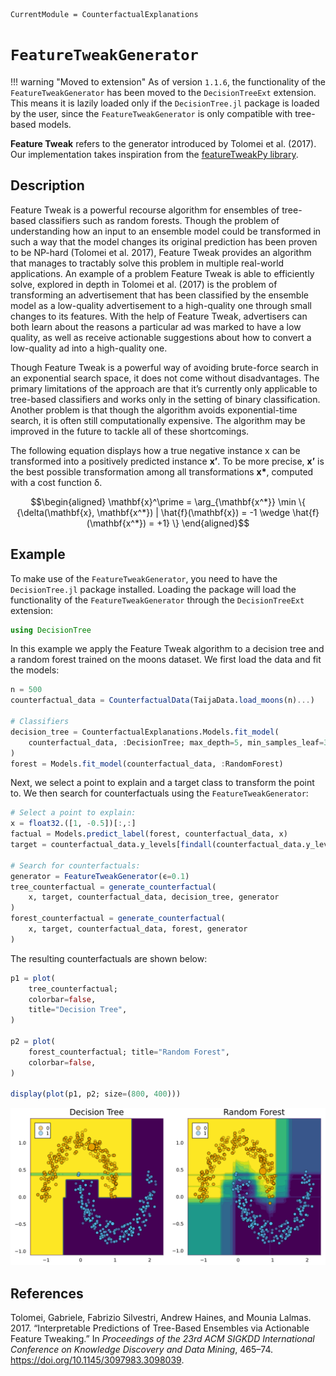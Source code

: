 

``` @meta
CurrentModule = CounterfactualExplanations 
```

# `FeatureTweakGenerator`

!!! warning "Moved to extension"
    As of version `1.1.6`, the functionality of the `FeatureTweakGenerator` has been moved to the `DecisionTreeExt` extension. This means it is lazily loaded only if the `DecisionTree.jl` package is loaded by the user, since the `FeatureTweakGenerator` is only compatible with tree-based models. 

**Feature Tweak** refers to the generator introduced by Tolomei et al. (2017). Our implementation takes inspiration from the [featureTweakPy library](https://github.com/upura/featureTweakPy).

## Description

Feature Tweak is a powerful recourse algorithm for ensembles of tree-based classifiers such as random forests. Though the problem of understanding how an input to an ensemble model could be transformed in such a way that the model changes its original prediction has been proven to be NP-hard (Tolomei et al. 2017), Feature Tweak provides an algorithm that manages to tractably solve this problem in multiple real-world applications. An example of a problem Feature Tweak is able to efficiently solve, explored in depth in Tolomei et al. (2017) is the problem of transforming an advertisement that has been classified by the ensemble model as a low-quality advertisement to a high-quality one through small changes to its features. With the help of Feature Tweak, advertisers can both learn about the reasons a particular ad was marked to have a low quality, as well as receive actionable suggestions about how to convert a low-quality ad into a high-quality one.

Though Feature Tweak is a powerful way of avoiding brute-force search in an exponential search space, it does not come without disadvantages. The primary limitations of the approach are that it’s currently only applicable to tree-based classifiers and works only in the setting of binary classification. Another problem is that though the algorithm avoids exponential-time search, it is often still computationally expensive. The algorithm may be improved in the future to tackle all of these shortcomings.

The following equation displays how a true negative instance x can be transformed into a positively predicted instance **x’**. To be more precise, **x’** is the best possible transformation among all transformations **x\***, computed with a cost function δ.

``` math
\begin{aligned}
\mathbf{x}^\prime = \arg_{\mathbf{x^*}} \min \{ {\delta(\mathbf{x}, \mathbf{x^*}) | \hat{f}(\mathbf{x}) = -1 \wedge \hat{f}(\mathbf{x^*}) = +1} \}
\end{aligned}
```

## Example

To make use of the `FeatureTweakGenerator`, you need to have the `DecisionTree.jl` package installed. Loading the package will load the functionality of the `FeatureTweakGenerator` through the `DecisionTreeExt` extension:

``` julia
using DecisionTree
```

In this example we apply the Feature Tweak algorithm to a decision tree and a random forest trained on the moons dataset. We first load the data and fit the models:

``` julia
n = 500
counterfactual_data = CounterfactualData(TaijaData.load_moons(n)...)

# Classifiers
decision_tree = CounterfactualExplanations.Models.fit_model(
    counterfactual_data, :DecisionTree; max_depth=5, min_samples_leaf=3
)
forest = Models.fit_model(counterfactual_data, :RandomForest)
```

Next, we select a point to explain and a target class to transform the point to. We then search for counterfactuals using the `FeatureTweakGenerator`:

``` julia
# Select a point to explain:
x = float32.([1, -0.5])[:,:]
factual = Models.predict_label(forest, counterfactual_data, x)
target = counterfactual_data.y_levels[findall(counterfactual_data.y_levels != factual)][1]

# Search for counterfactuals:
generator = FeatureTweakGenerator(ϵ=0.1)
tree_counterfactual = generate_counterfactual(
    x, target, counterfactual_data, decision_tree, generator
)
forest_counterfactual = generate_counterfactual(
    x, target, counterfactual_data, forest, generator
)
```

The resulting counterfactuals are shown below:

``` julia
p1 = plot(
    tree_counterfactual;
    colorbar=false,
    title="Decision Tree",
)

p2 = plot(
    forest_counterfactual; title="Random Forest",
    colorbar=false,
)

display(plot(p1, p2; size=(800, 400)))
```

![](feature_tweak_files/figure-commonmark/cell-6-output-1.svg)

## References

Tolomei, Gabriele, Fabrizio Silvestri, Andrew Haines, and Mounia Lalmas. 2017. “Interpretable Predictions of Tree-Based Ensembles via Actionable Feature Tweaking.” In *Proceedings of the 23rd ACM SIGKDD International Conference on Knowledge Discovery and Data Mining*, 465–74. <https://doi.org/10.1145/3097983.3098039>.
